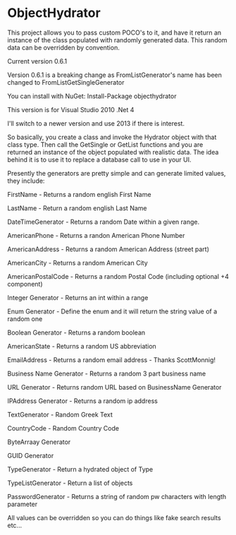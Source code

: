 ObjectHydrator
==============

This project allows you to pass custom POCO's to it, and have it return an instance of the class populated with randomly generated data. This random data can be overridden by convention.

Current version 0.6.1

Version 0.6.1 is a breaking change as FromListGenerator's name has been changed to FromListGetSingleGenerator

You can install with NuGet: Install-Package objecthydrator

This version is for Visual Studio 2010 .Net 4

I'll switch to a newer version and use 2013 if there is interest.

So basically, you create a class and invoke the Hydrator object with that class type. Then call the GetSingle or GetList functions and you are returned an instance of the object populated with realistic data. The idea behind it is to use it to replace a database call to use in your UI. 

Presently the generators are pretty simple and can generate limited values, they include:

FirstName - Returns a random english First Name

LastName - Return a random english Last Name

DateTimeGenerator - Returns a random Date within a given range.

AmericanPhone - Returns a randon American Phone Number

AmericanAddress - Returns a random American Address (street part)

AmericanCity - Returns a random American City

AmericanPostalCode - Returns a random Postal Code (including optional +4 component)

Integer Generator - Returns an int within a range

Enum Generator - Define the enum and it will return the string value of a random one 

Boolean Generator - Returns a random boolean

AmericanState - Returns a random US abbreviation

EmailAddress - Returns a random email address - Thanks ScottMonnig! 

Business Name Generator - Returns a random 3 part business name

URL Generator - Returns random URL based on BusinessName Generator 

IPAddress Generator - Returns a random ip address

TextGenerator - Random Greek Text

CountryCode - Random Country Code

ByteArraay Generator

GUID Generator

TypeGenerator - Return a hydrated object of Type

TypeListGenerator - Return a list of objects

PasswordGenerator - Returns a string of random pw characters with length parameter


All values can be overridden so you can do things like fake search results etc...
